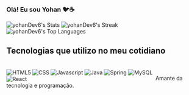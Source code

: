 ### Olá! Eu sou Yohan 🐦☕

![yohanDev6's Stats](https://github-readme-stats.vercel.app/api?username=yohanDev6&theme=vue-dark&show_icons=true&hide_border=true&count_private=false)
![yohanDev6's Streak](https://github-readme-streak-stats.herokuapp.com/?user=yohanDev6&theme=vue-dark&hide_border=true) <br/>
![yohanDev6's Top Languages](https://github-readme-stats.vercel.app/api/top-langs/?username=yohanDev6&theme=vue-dark&show_icons=true&hide_border=true&layout=compact)

## Tecnologias que utilizo no meu cotidiano
<div style="display: inline-block;"><br/>
    <img src="https://img.shields.io/badge/HTML-239120?style=for-the-badge&logo=html5&logoColor=white" alt="HTML5" align="center">
    <img src="https://img.shields.io/badge/CSS-239120?&style=for-the-badge&logo=css3&logoColor=white" alt="CSS" align="center">
    <img src="https://img.shields.io/badge/JavaScript-F7DF1E?style=for-the-badge&logo=javascript&logoColor=black" alt="Javascript" align="center">
    <img src="https://img.shields.io/badge/Java-ED8B00?style=for-the-badge&logo=openjdk&logoColor=white" alt="Java" align="center">
    <img src="https://img.shields.io/badge/Spring-6DB33F?style=for-the-badge&logo=spring&logoColor=white" alt="Spring" align="center">
    <img src="https://img.shields.io/badge/MySQL-00000F?style=for-the-badge&logo=mysql&logoColor=white" alt="MySQL" align="center"><br/>
    <img src="https://img.shields.io/badge/React-00000F?style=for-the-badge&logo=react&logoColor=white" alt="React" align="center">
</div>
<div style="display: inline-block;"><br/>
  
</div>
Amante da tecnologia e programação.
